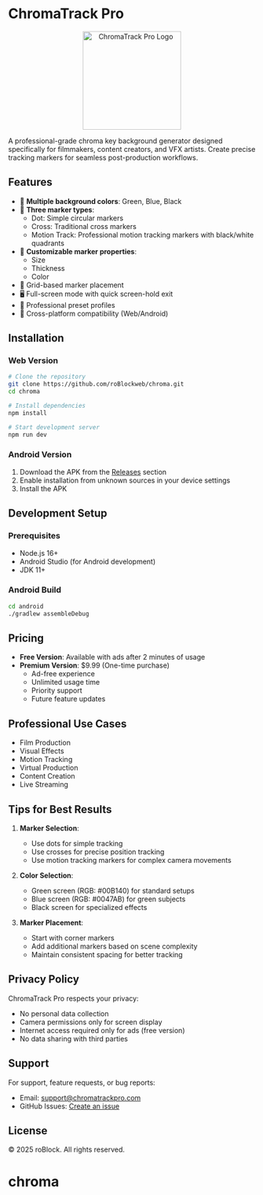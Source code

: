
# ChromaTrack Pro

<p align="center">
  <img src="attached_assets/app_logo.png" alt="ChromaTrack Pro Logo" width="200"/>
</p>

A professional-grade chroma key background generator designed specifically for filmmakers, content creators, and VFX artists. Create precise tracking markers for seamless post-production workflows.

## Features

- 🎨 **Multiple background colors**: Green, Blue, Black
- 🎯 **Three marker types**:
  - Dot: Simple circular markers
  - Cross: Traditional cross markers
  - Motion Track: Professional motion tracking markers with black/white quadrants
- 📏 **Customizable marker properties**:
  - Size
  - Thickness
  - Color
- 🔲 Grid-based marker placement
- 🖥️ Full-screen mode with quick screen-hold exit
- 💾 Professional preset profiles
- 📱 Cross-platform compatibility (Web/Android)

## Installation

### Web Version
```bash
# Clone the repository
git clone https://github.com/roBlockweb/chroma.git
cd chroma

# Install dependencies
npm install

# Start development server
npm run dev
```

### Android Version
1. Download the APK from the [Releases](https://github.com/roBlockweb/chroma/releases) section
2. Enable installation from unknown sources in your device settings
3. Install the APK

## Development Setup

### Prerequisites
- Node.js 16+
- Android Studio (for Android development)
- JDK 11+

### Android Build
```bash
cd android
./gradlew assembleDebug
```

## Pricing

- **Free Version**: Available with ads after 2 minutes of usage
- **Premium Version**: $9.99 (One-time purchase)
  - Ad-free experience
  - Unlimited usage time
  - Priority support
  - Future feature updates

## Professional Use Cases

- Film Production
- Visual Effects
- Motion Tracking
- Virtual Production
- Content Creation
- Live Streaming

## Tips for Best Results

1. **Marker Selection**:
   - Use dots for simple tracking
   - Use crosses for precise position tracking
   - Use motion tracking markers for complex camera movements

2. **Color Selection**:
   - Green screen (RGB: #00B140) for standard setups
   - Blue screen (RGB: #0047AB) for green subjects
   - Black screen for specialized effects

3. **Marker Placement**:
   - Start with corner markers
   - Add additional markers based on scene complexity
   - Maintain consistent spacing for better tracking

## Privacy Policy

ChromaTrack Pro respects your privacy:
- No personal data collection
- Camera permissions only for screen display
- Internet access required only for ads (free version)
- No data sharing with third parties

## Support

For support, feature requests, or bug reports:
- Email: support@chromatrackpro.com
- GitHub Issues: [Create an issue](https://github.com/roBlockweb/chroma/issues)

## License

© 2025 roBlock. All rights reserved.
# chroma

